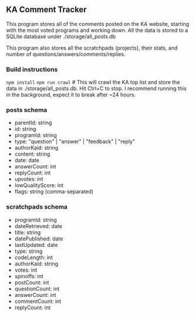 ## KA Comment Tracker
This program stores all of the comments posted on the KA website, starting with the most voted programs and working down. All the data is stored to a SQLite database under ./storage/all_posts.db

This program also stores all the scratchpads (projects), their stats, and number of questions/answers/comments/replies. 


### Build instructions
`npm install`
`npm run crawl` # This will crawl the KA top list and store the data in ./storage/all_posts.db. Hit Ctrl+C to stop. I recommend running this in the background, expect it to break after ~24 hours.


### posts schema
- parentId: string
- id: string
- programId: string
- type: "question" | "answer" | "feedback" | "reply"
- authorKaid: string
- content: string
- date: date
- answerCount: int
- replyCount: int
- upvotes: int
- lowQualityScore: int
- flags: string (comma-separated)


### scratchpads schema
- programId: string
- dateRetrieved: date
- title: string
- datePublished: date
- lastUpdated: date
- type: string
- codeLength: int
- authorKaid: string
- votes: int
- spinoffs: int
- postCount: int
- questionCount: int
- answerCount: int
- commentCount: int
- replyCount: int